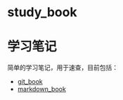 # study_book

# 学习笔记

简单的学习笔记，用于速查，目前包括：
- [git_book](git/git_book.md)
- [markdown_book](markdown/markdown_book.md)


